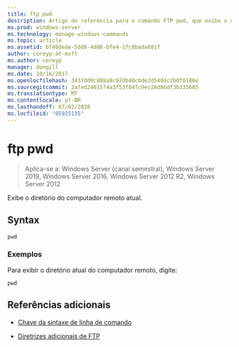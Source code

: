 ```yaml
---
title: ftp pwd
description: Artigo de referência para o comando FTP pwd, que exibe o diretório do computador remoto atual.
ms.prod: windows-server
ms.technology: manage-windows-commands
ms.topic: article
ms.assetid: bf40dede-5dd8-4d06-bfe4-17c8bada681f
author: coreyp-at-msft
ms.author: coreyp
manager: dongill
ms.date: 10/16/2017
ms.openlocfilehash: 3437dd0c808a9c97db40cbde2d5404c2b0f8186e
ms.sourcegitcommit: 2afed2461574a3f53f84fc9ec28d86df3b335685
ms.translationtype: MT
ms.contentlocale: pt-BR
ms.lasthandoff: 07/02/2020
ms.locfileid: "85925135"
---
```

# <a name="ftp-pwd"></a>ftp pwd

> Aplica-se a: Windows Server (canal semestral), Windows Server 2019, Windows Server 2016, Windows Server 2012 R2, Windows Server 2012

Exibe o diretório do computador remoto atual.

## <a name="syntax"></a>Syntax

```
pwd
```

### <a name="examples"></a>Exemplos

Para exibir o diretório atual do computador remoto, digite:

```
pwd
```

## <a name="additional-references"></a>Referências adicionais

- [Chave da sintaxe de linha de comando](command-line-syntax-key.md)

- [Diretrizes adicionais de FTP](https://docs.microsoft.com/previous-versions/orphan-topics/ws.10/cc756013(v=ws.10))
